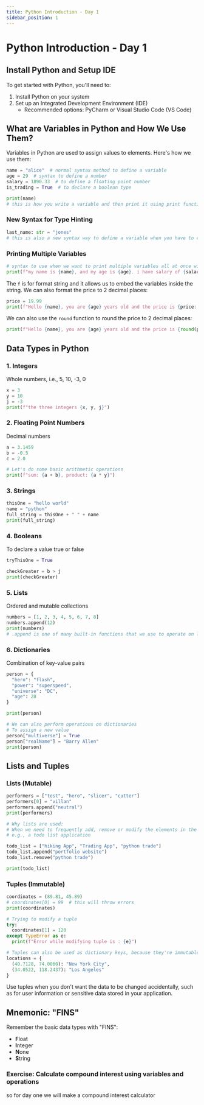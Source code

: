 ```yaml
---
title: Python Introduction - Day 1
sidebar_position: 1
---
```


# Python Introduction - Day 1

## Install Python and Setup IDE

To get started with Python, you'll need to:

1. Install Python on your system
2. Set up an Integrated Development Environment (IDE)
   - Recommended options: PyCharm or Visual Studio Code (VS Code)

## What are Variables in Python and How We Use Them?

Variables in Python are used to assign values to elements. Here's how we use them:

```python
name = "alice"  # normal syntax method to define a variable
age = 29  # syntax to define a number
salary = 1890.33  # to define a floating point number
is_trading = True  # to declare a boolean type 

print(name)
# this is how you write a variable and then print it using print function
```

### New Syntax for Type Hinting

```python
last_name: str = "jones" 
# this is also a new syntax way to define a variable when you have to explicitly define a variable with a type
```

### Printing Multiple Variables

```python
# syntax to use when we want to print multiple variables all at once with some string 
print(f"my name is {name}, and my age is {age}. i have salary of {salary}")
```

The `f` is for format string and it allows us to embed the variables inside the string. We can also format the price to 2 decimal places:

```python
price = 19.99
print(f"Hello {name}, you are {age} years old and the price is {price:.2f}")
```

We can also use the `round` function to round the price to 2 decimal places:

```python
print(f"Hello {name}, you are {age} years old and the price is {round(price, 2)} and is trading {is_trading}")
```

## Data Types in Python

### 1. Integers
Whole numbers, i.e., 5, 10, -3, 0

```python
x = 3
y = 10
j = -3
print(f"the three integers {x, y, j}")
```

### 2. Floating Point Numbers
Decimal numbers

```python
a = 3.1459
b = -0.5
c = 2.0

# Let's do some basic arithmetic operations
print(f"sum: {a + b}, product: {a * y}")
```

### 3. Strings

```python
thisOne = "hello world"
name = "python"
full_string = thisOne + " " + name
print(full_string)
```

### 4. Booleans
To declare a value true or false

```python
tryThisOne = True

checkGreater = b > j
print(checkGreater)
```

### 5. Lists
Ordered and mutable collections

```python
numbers = [1, 2, 3, 4, 5, 6, 7, 8]
numbers.append(12)
print(numbers)
# .append is one of many built-in functions that we use to operate on lists 
```

### 6. Dictionaries
Combination of key-value pairs

```python
person = {
  "hero": "flash",
  "power": "superspeed",
  "universe": "DC",
  "age": 28
}

print(person)

# We can also perform operations on dictionaries
# To assign a new value 
person["multiverse"] = True
person["realName"] = "Barry Allen"
print(person)
```

## Lists and Tuples

### Lists (Mutable)

```python
performers = ["test", "hero", "slicer", "cutter"] 
performers[0] = "villan"
performers.append("neutral")
print(performers)

# Why lists are used:
# When we need to frequently add, remove or modify the elements in the lists
# e.g., a todo list application

todo_list = ["hiking App", "Trading App", "python trade"]
todo_list.append("portfolio website")
todo_list.remove("python trade")

print(todo_list)
```

### Tuples (Immutable)

```python
coordinates = (89.81, 45.89)
# coordinates[0] = 99  # this will throw errors 
print(coordinates)

# Trying to modify a tuple
try:
  coordinates[1] = 120
except TypeError as e:
  print(f"Error while modifying tuple is : {e}")

# Tuples can also be used as dictionary keys, because they're immutable 
locations = {
  (40.7128, 74.0060): "New York City",
  (34.0522, 118.2437): "Los Angeles"
}
```

Use tuples when you don't want the data to be changed accidentally, such as for user information or sensitive data stored in your application.

## Mnemonic: "FINS"

Remember the basic data types with "FINS":
- **F**loat
- **I**nteger
- **N**one
- **S**tring

### Exercise: Calculate compound interest using variables and operations

so for day one we will make a compound interest calculator 